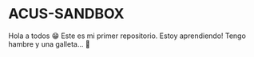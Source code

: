 # ACUS-SANDBOX
Hola a todos 😁 Este es mi primer repositorio. Estoy aprendiendo!
Tengo hambre y una galleta...
🤣
